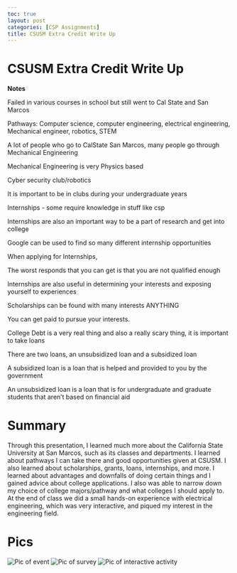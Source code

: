 ```yaml
---
toc: true
layout: post 
categories: [CSP Assignments]
title: CSUSM Extra Credit Write Up
---
```

# CSUSM Extra Credit Write Up

**Notes**

Failed in various courses in school but still went to Cal State and San Marcos 

Pathways: Computer science, computer engineering, electrical engineering, Mechanical engineer, robotics, STEM

A lot of people who go to CalState San Marcos, many people go through Mechanical Engineering

Mechanical Engineering is very Physics based

Cyber security club/robotics

It is important to be in clubs during your undergraduate years

Internships - some require knowledge in stuff like csp

Internships are also an important way to be a part of research and get into college

Google can be used to find so many different internship opportunities

When applying for Internships, 

The worst responds that you can get is that you are not qualified enough

Internships are also useful in determining your interests and exposing yourself to experiences

Scholarships can be found with many interests ANYTHING

You can get paid to pursue your interests. 

College Debt is a very real thing and also a really scary thing, it is important to take loans

There are two loans, an unsubsidized loan and a subsidized loan

A subsidized loan is a loan that is helped and provided to you by the government

An unsubsidized loan is a loan that is for undergraduate and graduate students that aren’t based on financial aid


# **Summary**
Through this presentation, I learned much more about the California State University at San Marcos, such as its classes and departments. I learned about pathways I can take there and good opportunities given at CSUSM. I also learned about scholarships, grants, loans, internships, and more. I learned about advantages and downfalls of doing certain things and I gained advice about college applications. I also was able to narrow down my choice of college majors/pathway and what colleges I should apply to. At the end of class we did a small hands-on experience with electrical engineering, which was very interactive, and piqued my interest in the engineering field.

# **Pics**
![]({{site.baseurl}}/images/csusm1.png "Pic of event")
![]({{site.baseurl}}/images/csusm2.png "Pic of survey")
![]({{site.baseurl}}/images/csusm3.png "Pic of interactive activity")